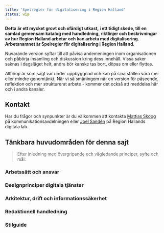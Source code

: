 ```yaml
---
title: 'Spelregler för digitalisering i Region Halland'
status: wip
---
```

**Detta är ett mycket grovt och ofärdigt utkast, i ett tidigt skede, till en samlad gemensam katalog med handledning, riktlinjer och beskrivningar av hur Region Halland arbetar och kan arbeta med digitalisering. Arbetsnamnet är Spelregler för digitalisering i Region Halland.**

Nuvarande version syftar till att påvisa andemeningen inom organisationen och påbörja insamling och diskussion kring dess innehåll. Vissa saker saknas i dagsläget helt, andra bör kanske tas bort, döpas om eller flyttas.

Alltihop är som sagt var under uppbyggnad och kan på sina ställen vara mer eller mindre genomtänkt. När vi så småningom når en version för påseende, reflektion och mer strukturerat arbete - kommer det också att meddelas här och i andra kanaler.

## Kontakt
Har du frågor och synpunkter är du välkommen att kontakta [Mattias Skoog](mailto:mattiasskoog@regionhalland.se) på kommunikationsavdelningen eller [Joel Sandén](mailto:joel.sanden@regionhalland.se) på Region Hallands digitala lab.

## Tänkbara huvudområden för denna sajt

> Efter inledning med övergripande och vägledande principer, syfte och mål:

### Arbetssätt och ansvar

### Designprinciper digitala tjänster

### Arkitektur, drift och informationssäkerhet

### Redaktionell handledning

### Stilguide
